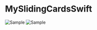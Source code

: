 # MySlidingCardsSwift
![Sample](https://i.imgur.com/tE4PDx1l.png)
![Sample](https://i.imgur.com/soIFXnll.png)
